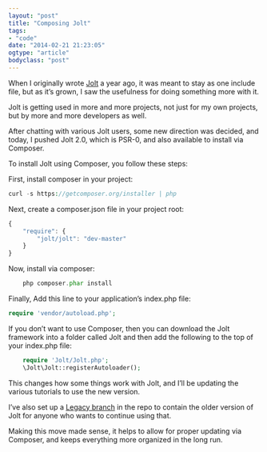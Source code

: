 ```yaml
---
layout: "post"
title: "Composing Jolt"
tags: 
- "code"
date: "2014-02-21 21:23:05"
ogtype: "article"
bodyclass: "post"
---
```


When I originally wrote [Jolt](https://github.com/freekrai/jolt) a year ago, it was meant to stay as one include file, but as it’s grown, I saw the usefulness for doing something more with it.

Jolt is getting used in more and more projects, not just for my own projects, but by more and more developers as well.

After chatting with various Jolt users, some new direction was decided, and today, I pushed Jolt 2.0, which is PSR-0, and also available to install via Composer.

To install Jolt using Composer, you follow these steps:

First, install composer in your project:

```php
curl -s https://getcomposer.org/installer | php
```    

Next, create a composer.json file in your project root:

```javascript
{
	"require": {
		"jolt/jolt": "dev-master"
	}
}
```

Now, install via composer:

```php
	php composer.phar install
```    

Finally, Add this line to your application’s index.php file:

```php
require 'vendor/autoload.php';
```    

If you don’t want to use Composer, then you can download the Jolt framework into a folder called Jolt and then add the following to the top of your index.php file:

```php
	require 'Jolt/Jolt.php';
	\Jolt\Jolt::registerAutoloader();
```    

This changes how some things work with Jolt, and I’ll be updating the various tutorials to use the new version.

I’ve also set up a [Legacy branch](https://github.com/freekrai/jolt/tree/legacy) in the repo to contain the older version of Jolt for anyone who wants to continue using that.

Making this move made sense, it helps to allow for proper updating via Composer, and keeps everything more organized in the long run.